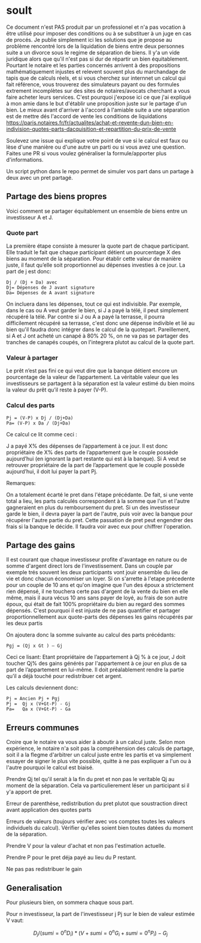 # soult

Ce document n'est PAS produit par un professionel et n'a pas vocation à être utilisé pour imposer des conditions ou à se substituer à un juge en cas de procés. Je publie simplement ici les solutions que je propose au problème rencontré lors de la liquidation de biens entre deux personnes suite a un divorce sous le regime de séparation de biens. Il y'a un vide juridique alors que qu'il n'est pas si dur de répartir un bien équitablement. Pourtant le notaire et les parties concernés arrivent à des propositions mathématiquement injustes et relevent souvent plus du marchandage de tapis que de calculs réels, et si vous cherchez sur internnet un calcul qui fait référence, vous trouverez des simulateurs payant ou des formules extrement incomplètes sur des sites de notaires/avocats cherchant a vous faire acheter leurs services. C'est pourquoi j'expose ici ce que j'ai expliqué à mon amie dans le but d'établir une proposition juste sur le partage d'un bien. Le mieux avant d'arriver à l'accord à l'amiable suite a une séparation est de mettre dés l'accord de vente les conditions de liquidations https://paris.notaires.fr/fr/actualites/achat-et-revente-dun-bien-en-indivision-quotes-parts-dacquisition-et-repartition-du-prix-de-vente

Soulevez une issue qui explique votre point de vue si le calcul est faux ou lèse d'une manière ou d'une autre un parti ou si vous avez une question. Faites une PR si vous voulez généraliser la formule/apporter plus d'informations.

Un script python dans le repo permet de simuler vos part dans un partage à deux avec un pret partagé.

## Partage des biens propres

Voici comment se partager équitablement un ensemble de biens entre un investisseur A et J. 

### Quote part
La première étape consiste à mesurer la quote part de chaque participant. Elle traduit le fait que chaque participant détient un pourcentage X des biens au moment de la séparation. Pour établir cette valeur de manière juste, il faut qu’elle soit proportionnel au dépenses investies à ce jour.  La part de j est donc:
```
Dj / (Dj + Da) avec
Dj= Dépenses de J avant signature
Da= Dépenses de A avant signature
```

On incluera dans les dépenses, tout ce qui est indivisible. Par exemple, dans le cas ou A veut garder le bien, si J a payé la télé, il peut simplement récupéré la télé. Par contre si J ou A a payé la terrasse, il pourra difficilement récupéré sa terrasse, c'est donc une dépense indivible et lié au bien qu'il faudra donc intégrer dans le calcul de la quotepart. Pareillement, si A et J ont acheté un canapé à 80% 20 %, on ne va pas se partager des tranches de canapés coupés, on l'integrera plutot au calcul de la quote part.

### Valeur à partager
Le prêt n’est pas fini ce qui veut dire que la banque détient encore un pourcentage de la valeur de l’appartement. La véritable valeur que les investisseurs se partagent à la séparation est la valeur estimé du bien moins la valeur du prêt qu’il reste à payer (V-P). 

### Calcul des parts
```
Pj = (V-P) x Dj / (Dj+Da) 
Pa= (V-P) x Da / (Dj+Da) 
```

Ce calcul ce lit comme ceci : 

J a payé X% des dépenses de l’appartement à ce jour. Il est donc propriétaire de X% des parts de l’appartement que le couple possède aujourd’hui (en ignorant la part restante qui est à la banque). Si A veut se retrouver propriétaire de la part de l’appartement que le couple possède aujourd’hui, il doit lui payer la part Pj. 


Remarques:

On a totalement écarté le pret dans l'étape précédante. De fait, si une vente total a lieu, les parts calculés correspondent à la somme que l'un et l'autre gagneraient en plus du remboursement du pret. Si un des investisseur garde le bien, il devra payer la part de l'autre, puis voir avec la banque pour récupérer l'autre partie du pret. Cette passation de pret peut engendrer des frais si la banque le décide. Il faudra voir avec eux pour chiffrer l'operation.

## Partage des gains

Il est courant que chaque investisseur profite d'avantage en nature ou de somme d'argent direct lors de l'investissement. Dans un couple par exemple trés souvent les deux participants vont jouir ensemble du lieu de vie et donc chacun économiser un loyer. Si on s'arrette à l'etape précedente pour un couple de 10 ans et qu'on imagine que l'un des époux a strictement rien dépensé, il ne touchera certe pas d'argent de la vente du bien en elle même, mais il aura vécus 10 ans sans payer de loyé, au frais de son autre époux, qui était de fait 100% propriétaire du bien au regard des sommes dépensés. C'est pourquoi il est injuste de ne pas quantifier et partager proportionnellement aux quote-parts des dépenses les gains récupérés par les deux partis

On ajoutera donc la somme suivante au calcul des parts précédants:
```
Pgj = (Qj x Gt ) – Gj
```

Ceci ce lisant:
Etant propriétaire de l’appartement à Qj % à ce jour, J doit toucher Qj% des gains générés par l'appartement à ce jour en plus de sa part de l’appartement en lui-même. Il doit préalablement rendre la partie qu’il a déjà touché pour redistribuer cet argent.

Les calculs deviennent donc:
```
Pj = Ancien Pj + Pgj 
Pj =  Qj x (V+Gt-P) - Gj
Pa=   Qa x (V+Gt-P) - Ga 
```

## Erreurs communes

Croire que le notaire va vous aider à aboutir à un calcul juste. Selon mon expérience, le notaire n'a soit pas la compréhension des calculs de partage, soit il a la flegme d'arbitrer un calcul juste entre les partis et va simplement essayer de signer le plus vite possible, quitte à ne pas expliquer a l'un ou à l'autre pourquoi le calcul est biaisé.

Prendre Qj tel qu'il serait à la fin du pret et non pas le veritable Qj au moment de la séparation. Cela va particulierement léser un participant si il y'a apport de pret.

Erreur de parenthèse, redistribution du pret plutot que soustraction direct avant application des quotes parts

Erreurs de valeurs (toujours vérifier avec vos comptes toutes les valeurs individuels du calcul). Vérifier qu'elles soient bien toutes datées du moment de la séparation.

Prendre V pour la valeur d'achat et non pas l'estimation actuelle.

Prendre P pour le pret déja payé au lieu du P restant.

Ne pas pas redistribuer le gain

## Generalisation


Pour plusieurs bien, on sommera chaque sous part.

Pour n investisseur, la part de l'investisseur j Pj sur le bien de valeur estimée V vaut:

```math
D_j / \left(sum{i=0}^n D_i \right) * (V + sum{i=0}^n G_i + sum{i=0}^n P_i) - G_j
```

